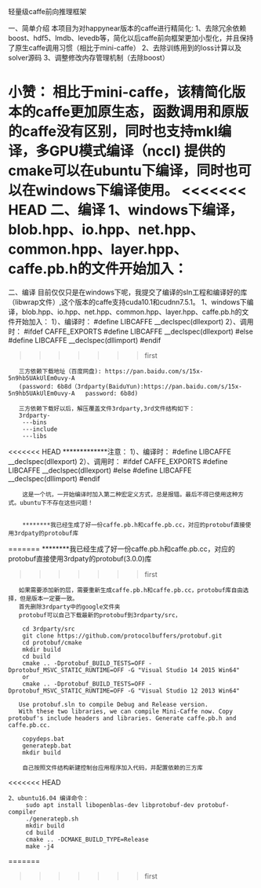 轻量级caffe前向推理框架

一、简单介绍
本项目为对happynear版本的caffe进行精简化:
1、去除冗余依赖boost、hdf5、lmdb、levedb等，简化以后caffe前向框架更加小型化，并且保持了原生caffe调用习惯（相比于mini-caffe）
2、去除训练用到的loss计算以及solver源码
3、调整修改内存管理机制（去除boost）

小赞：
	相比于mini-caffe，该精简化版本的caffe更加原生态，函数调用和原版的caffe没有区别，同时也支持mkl编译，多GPU模式编译（nccl)
	提供的cmake可以在ubuntu下编译，同时也可以在windows下编译使用。
<<<<<<< HEAD
二、编译
	1、windows下编译，blob.hpp、io.hpp、net.hpp、common.hpp、layer.hpp、caffe.pb.h的文件开始加入：
=======
	
	
二、编译
    目前仅仅只是在windows下呢，我提交了编译的sln工程和编译好的库（libwrap文件）,这个版本的caffe支持cuda10.1和cudnn7.5.1。
	1、windows下编译，blob.hpp、io.hpp、net.hpp、common.hpp、layer.hpp、caffe.pb.h的文件开始加入：
		1）、编译时：
				#define LIBCAFFE __declspec(dllexport)
		2）、调用时：
				#ifdef CAFFE_EXPORTS
				#define LIBCAFFE __declspec(dllexport)
				#else
				#define LIBCAFFE __declspec(dllimport)
				#endif
>>>>>>> first
	   
	   三方依赖下载地址（百度网盘): https://pan.baidu.com/s/15x-5n9hb5UAkUlEm0uvy-A   
	   (password: 6b8d（3rdparty(BaiduYun):https://pan.baidu.com/s/15x-5n9hb5UAkUlEm0uvy-A   password: 6b8d)
	   
	   三方依赖下载好以后，解压覆盖文件3rdparty,3rd文件结构如下：
	   3rdparty-
		---bins
		---include
		---libs
		 
<<<<<<< HEAD
	   	*************注意：
		1）、编译时：
				#define LIBCAFFE __declspec(dllexport)
		2）、调用时：
				#ifdef CAFFE_EXPORTS
				#define LIBCAFFE __declspec(dllexport)
				#else
				#define LIBCAFFE __declspec(dllimport)
				#endif
			
	    这是一个坑，一开始编译时加入第二种宏定义方式，总是报错。最后不得已使用这种方式。ubuntu下不存在这些问题！
		
		
		********我已经生成了好一份caffe.pb.h和caffe.pb.cc，对应的protobuf直接使用3rdpaty的protobuf库
=======
		********我已经生成了好一份caffe.pb.h和caffe.pb.cc，对应的protobuf直接使用3rdpaty的protobuf(3.0.0)库
>>>>>>> first
		
   		
       如果需要添加新的层，需要重新生成caffe.pb.h和caffe.pb.cc，protobuf库自由选择，但是版本一定要一致。
       首先删除3rdparty中的google文件夹
       protobuf可以自己下载最新的protobuf到3rdparty/src，
		
		cd 3rdparty/src
		git clone https://github.com/protocolbuffers/protobuf.git
		cd protobuf/cmake
		mkdir build
		cd build
		cmake .. -Dprotobuf_BUILD_TESTS=OFF -Dprotobuf_MSVC_STATIC_RUNTIME=OFF -G "Visual Studio 14 2015 Win64"
		or
        cmake .. -Dprotobuf_BUILD_TESTS=OFF -Dprotobuf_MSVC_STATIC_RUNTIME=OFF -G "Visual Studio 12 2013 Win64"
		
	   Use protobuf.sln to compile Debug and Release version.
	   With these two libraries, we can compile Mini-Caffe now. Copy protobuf's include headers and libraries. Generate caffe.pb.h and caffe.pb.cc.
		
	    copydeps.bat
        generatepb.bat
        mkdir build
        
		自己按照文件结构新建控制台应用程序加入代码，并配置依赖的三方库
		


		
<<<<<<< HEAD
		
	2、ubuntu16.04 编译命令：
		 sudo apt install libopenblas-dev libprotobuf-dev protobuf-compiler
		 ./generatepb.sh
		 mkdir build
		 cd build
		 cmake .. -DCMAKE_BUILD_TYPE=Release
		 make -j4
=======
>>>>>>> first
